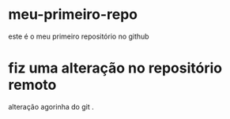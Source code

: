 # meu-primeiro-repo
este é o meu primeiro repositório no github
# fiz uma alteração no repositório remoto
alteração agorinha do git
.
